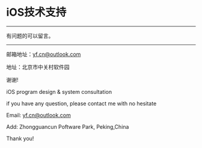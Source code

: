 # iOS技术支持

***
有问题的可以留言。

***

邮箱地址：yf.cn@outlook.com

地址：北京市中关村软件园

谢谢!

iOS program design & system consultation

if you have any question, please contact me with no hesitate

Email: yf.cn@outlook.com

Add: Zhongguancun Poftware Park, Peking,China

Thank you!
